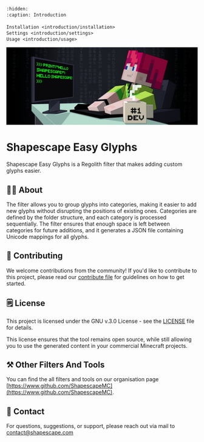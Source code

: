 ```{toctree}
:hidden:
:caption: Introduction

Installation <introduction/installation>
Settings <introduction/settings>
Usage <introduction/usage>
```

![](../header.jpg)

# Shapescape Easy Glyphs
Shapescape Easy Glyphs is a Regolith filter that makes adding custom glyphs easier. 

## 🧑‍🏫 About
The filter allows you to group glyphs into categories, making it easier to add new glyphs without disrupting the positions of existing ones. Categories are defined by the folder structure, and each category is processed sequentially. The filter ensures that enough space is left between categories for future additions, and it generates a JSON file containing Unicode mappings for all glyphs.

## 👷 Contributing
We welcome contributions from the community! If you'd like to contribute to this project, please read our [contribute file](https://www.github.com/ShapescapeMC/Shapescape-Easy-Glyphs/blob/main/CONTRIBUTING.md) for guidelines on how to get started.

## 🗒️ License
This project is licensed under the GNU v.3.0 License - see the [LICENSE](https://github.com/ShapescapeMC/Shapescape-Easy-Glyphs/blob/main/LICENSE) file for details.

This license ensures that the tool remains open source, while still allowing you to use the generated content in your commercial Minecraft projects.

## ⚒️ Other Filters And Tools
You can find the all filters and tools on our organisation page [https://www.github.com/ShapescapeMC](https://www.github.com/ShapescapeMC).

## 📧 Contact
For questions, suggestions, or support, please reach out via mail to [contact@shapescape.com](mailto:contact@shapescape.com)
